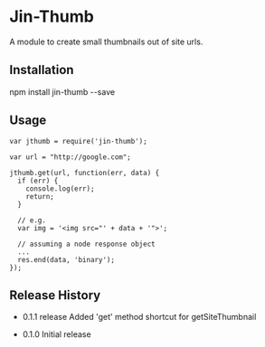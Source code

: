 Jin-Thumb
=========

A module to create small thumbnails out of site urls.

## Installation

  npm install jin-thumb --save

## Usage

    var jthumb = require('jin-thumb');

    var url = "http://google.com";

    jthumb.get(url, function(err, data) {
      if (err) {
        console.log(err);
        return;
      }

      // e.g.
      var img = '<img src="' + data + '">';

      // assuming a node response object
      ...
      res.end(data, 'binary');
    });


## Release History

* 0.1.1 release
  Added 'get' method shortcut for getSiteThumbnail

* 0.1.0 Initial release
